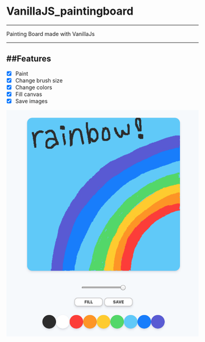 # VanillaJS_paintingboard
---
Painting Board made with VanillaJs

---
##Features
---
- [x] Paint
- [x] Change brush size
- [x] Change colors
- [x] Fill canvas
- [x] Save images

![painting](1.png)